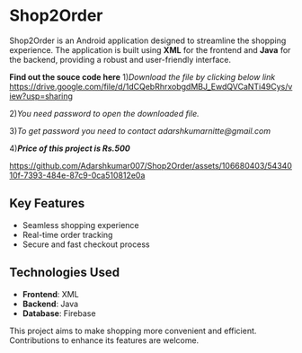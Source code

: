 # Shop2Order

Shop2Order is an Android application designed to streamline the shopping experience. The application is built using **XML** for the frontend and **Java** for the backend, providing a robust and user-friendly interface.

**Find out the souce code here**
1)_Download the file by clicking below link_
https://drive.google.com/file/d/1dCQebRhrxobgdMBJ_EwdQVCaNTi49Cys/view?usp=sharing

2)_You need password to open the downloaded file._

3)_To get password you need to contact adarshkumarnitte@gmail.com_

4)**_Price of this project is Rs.500_**

https://github.com/Adarshkumar007/Shop2Order/assets/106680403/5434010f-7393-484e-87c9-0ca510812e0a

## Key Features
- Seamless shopping experience
- Real-time order tracking
- Secure and fast checkout process

## Technologies Used
- **Frontend**: XML
- **Backend**: Java
- **Database**: Firebase

This project aims to make shopping more convenient and efficient. Contributions to enhance its features are welcome.
